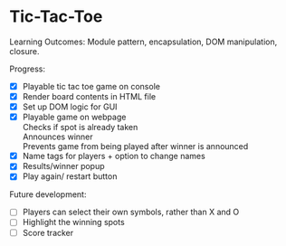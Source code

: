 # Tic-Tac-Toe

Learning Outcomes: Module pattern, encapsulation, DOM manipulation, closure.

Progress:
- [x] Playable tic tac toe game on console
- [x] Render board contents in HTML file
- [x] Set up DOM logic for GUI
- [x] Playable game on webpage <br>
       Checks if spot is already taken <br>
       Announces winner <br>
       Prevents game from being played after winner is announced <br>
- [x] Name tags for players + option to change names
- [x] Results/winner popup
- [x] Play again/ restart button

Future development:
- [ ] Players can select their own symbols, rather than X and O
- [ ] Highlight the winning spots
- [ ] Score tracker
